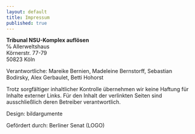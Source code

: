 ```yaml
---
layout: default
title: Impressum
published: true
---
```


__Tribunal NSU-Komplex auflösen__<br>
℅ Allerweltshaus<br>
Körnerstr. 77-79<br>
50823 Köln

Verantwortliche: Mareike Bernien, Madeleine Bernstorff, Sebastian Bodirsky, Alex Gerbaulet, Betti Hohorst

Trotz sorgfältiger inhaltlicher Kontrolle übernehmen wir keine Haftung für Inhalte externer Links.
Für den Inhalt der verlinkten Seiten sind ausschließlich deren Betreiber verantwortlich.

Design: bildargumente

Gefördert durch: Berliner Senat (LOGO)
